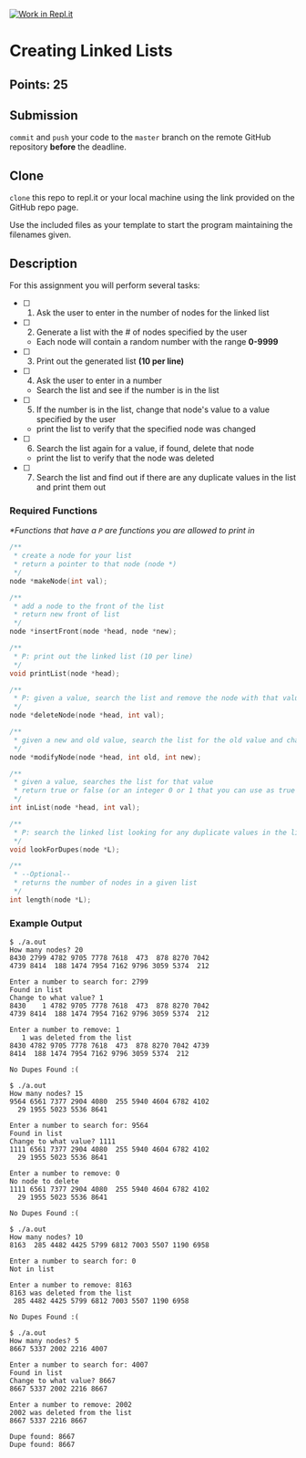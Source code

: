 [![Work in Repl.it](https://classroom.github.com/assets/work-in-replit-14baed9a392b3a25080506f3b7b6d57f295ec2978f6f33ec97e36a161684cbe9.svg)](https://classroom.github.com/online_ide?assignment_repo_id=3506055&assignment_repo_type=AssignmentRepo)
# Creating Linked Lists
## Points: 25

## Submission
`commit` and `push` your code to the `master` branch on the remote GitHub repository **before** the deadline.

## Clone
`clone` this repo to repl.it or your local machine using the link provided on the GitHub repo page.

Use the included files as your template to start the program maintaining the filenames given.

## Description
For this assignment you will perform several tasks:

- [ ] 1. Ask the user to enter in the number of nodes for the linked list
- [ ] 2. Generate a list with the # of nodes specified by the user
	* Each node will contain a random number with the range **0-9999**
- [ ] 3. Print out the generated list **(10 per line)**
- [ ] 4. Ask the user to enter in a number
	* Search the list and see if the number is in the list
- [ ] 5. If the number is in the list, change that node's value to a value specified by the user
	* print the list to verify that the specified node was changed
- [ ] 6. Search the list again for a value, if found, delete that node
	* print the list to verify that the node was deleted
- [ ] 7. Search the list and find out if there are any duplicate values in the list and print them out


### Required Functions
_*Functions that have a `P` are functions you are allowed to print in_

```c
/**
 * create a node for your list
 * return a pointer to that node (node *)
 */  
node *makeNode(int val);

/**
 * add a node to the front of the list
 * return new front of list
 */
node *insertFront(node *head, node *new);

/**
 * P: print out the linked list (10 per line)
 */
void printList(node *head);

/**
 * P: given a value, search the list and remove the node with that value
 */
node *deleteNode(node *head, int val);

/**
 * given a new and old value, search the list for the old value and change it to the new one
 */
node *modifyNode(node *head, int old, int new);

/**
 * given a value, searches the list for that value
 * return true or false (or an integer 0 or 1 that you can use as true or false)
 */
int inList(node *head, int val);

/**
 * P: search the linked list looking for any duplicate values in the list
 */
void lookForDupes(node *L);

/**
 * --Optional--
 * returns the number of nodes in a given list
 */
int length(node *L);
```

### Example Output
```
$ ./a.out
How many nodes? 20
8430 2799 4782 9705 7778 7618  473  878 8270 7042 
4739 8414  188 1474 7954 7162 9796 3059 5374  212 

Enter a number to search for: 2799
Found in list
Change to what value? 1
8430    1 4782 9705 7778 7618  473  878 8270 7042 
4739 8414  188 1474 7954 7162 9796 3059 5374  212 

Enter a number to remove: 1
   1 was deleted from the list
8430 4782 9705 7778 7618  473  878 8270 7042 4739 
8414  188 1474 7954 7162 9796 3059 5374  212 

No Dupes Found :(
```

```
$ ./a.out
How many nodes? 15
9564 6561 7377 2904 4080  255 5940 4604 6782 4102 
  29 1955 5023 5536 8641 

Enter a number to search for: 9564
Found in list
Change to what value? 1111
1111 6561 7377 2904 4080  255 5940 4604 6782 4102 
  29 1955 5023 5536 8641 

Enter a number to remove: 0
No node to delete
1111 6561 7377 2904 4080  255 5940 4604 6782 4102 
  29 1955 5023 5536 8641 

No Dupes Found :(
```

```
$ ./a.out
How many nodes? 10
8163  285 4482 4425 5799 6812 7003 5507 1190 6958 

Enter a number to search for: 0
Not in list

Enter a number to remove: 8163
8163 was deleted from the list
 285 4482 4425 5799 6812 7003 5507 1190 6958 

No Dupes Found :(
```

```
$ ./a.out
How many nodes? 5
8667 5337 2002 2216 4007 

Enter a number to search for: 4007
Found in list
Change to what value? 8667
8667 5337 2002 2216 8667 

Enter a number to remove: 2002
2002 was deleted from the list
8667 5337 2216 8667 

Dupe found: 8667
Dupe found: 8667
```
